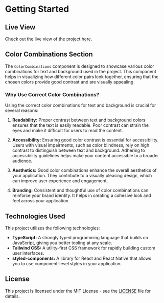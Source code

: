 # Getting Started

## Live View

Check out the live view of the project [here](https://inspiration-six.vercel.app/).

## Color Combinations Section

The `ColorCombinations` component is designed to showcase various color combinations for text and background used in the project. This component helps in visualizing how different color pairs look together, ensuring that the chosen colors provide good contrast and are visually appealing.

### Why Use Correct Color Combinations?

Using the correct color combinations for text and background is crucial for several reasons:

1. **Readability:** Proper contrast between text and background colors ensures that the text is easily readable. Poor contrast can strain the eyes and make it difficult for users to read the content.

2. **Accessibility:** Ensuring good color contrast is essential for accessibility. Users with visual impairments, such as color blindness, rely on high contrast to distinguish between text and background. Adhering to accessibility guidelines helps make your content accessible to a broader audience.

3. **Aesthetics:** Good color combinations enhance the overall aesthetics of your application. They contribute to a visually pleasing design, which can improve user experience and engagement.

4. **Branding:** Consistent and thoughtful use of color combinations can reinforce your brand identity. It helps in creating a cohesive look and feel across your application.

## Technologies Used

This project utilizes the following technologies:

- **TypeScript:** A strongly typed programming language that builds on JavaScript, giving you better tooling at any scale.
- **Tailwind CSS:** A utility-first CSS framework for rapidly building custom user interfaces.
- **styled-components:** A library for React and React Native that allows you to use component-level styles in your application.

## License

This project is licensed under the MIT License - see the [LICENSE](LICENSE) file for details.